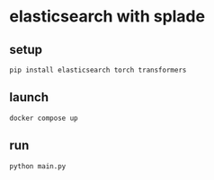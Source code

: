 # elasticsearch with splade

## setup

```shell
pip install elasticsearch torch transformers
```

## launch

```shell
docker compose up
```

## run

```shell
python main.py
```
